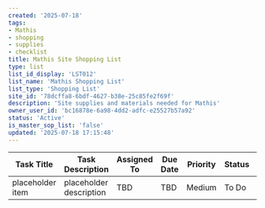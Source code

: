 ```yaml
---
created: '2025-07-18'
tags:
- Mathis
- shopping
- supplies
- checklist
title: Mathis Site Shopping List
type: list
list_id_display: 'LST012'
list_name: 'Mathis Shopping List'
list_type: 'Shopping List'
site_id: '78dcffa8-6bdf-4627-b38e-25c85fe2f69f'
description: 'Site supplies and materials needed for Mathis'
owner_user_id: 'bc16878e-6a98-4dd2-adfc-e25527b57a92'
status: 'Active'
is_master_sop_list: 'false'
updated: '2025-07-18 17:15:48'
---
```


| Task Title | Task Description | Assigned To | Due Date | Priority | Status | Notes |
|------------|-----------------|-------------|----------|----------|--------|-------|
| placeholder item | placeholder description | TBD | TBD | Medium | To Do | placeholder | 